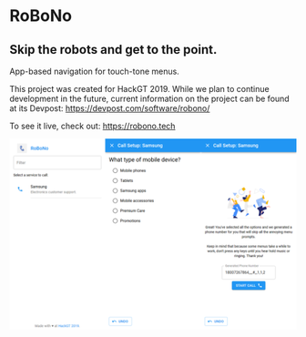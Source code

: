 # RoBoNo

## Skip the robots and get to the point.

App-based navigation for touch-tone menus.

This project was created for HackGT 2019. While we plan to continue development
in the future, current information on the project can be found at its Devpost:
https://devpost.com/software/robono/

To see it live, check out:
https://robono.tech

![](screenshots.png)
